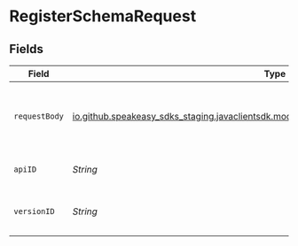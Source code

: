 # RegisterSchemaRequest


## Fields

| Field                                                                                                                                              | Type                                                                                                                                               | Required                                                                                                                                           | Description                                                                                                                                        |
| -------------------------------------------------------------------------------------------------------------------------------------------------- | -------------------------------------------------------------------------------------------------------------------------------------------------- | -------------------------------------------------------------------------------------------------------------------------------------------------- | -------------------------------------------------------------------------------------------------------------------------------------------------- |
| `requestBody`                                                                                                                                      | [io.github.speakeasy_sdks_staging.javaclientsdk.models.operations.RegisterSchemaRequestBody](../../models/operations/RegisterSchemaRequestBody.md) | :heavy_check_mark:                                                                                                                                 | The schema file to upload provided as a multipart/form-data file segment.                                                                          |
| `apiID`                                                                                                                                            | *String*                                                                                                                                           | :heavy_check_mark:                                                                                                                                 | The ID of the Api to get the schema for.                                                                                                           |
| `versionID`                                                                                                                                        | *String*                                                                                                                                           | :heavy_check_mark:                                                                                                                                 | The version ID of the Api to delete metadata for.                                                                                                  |